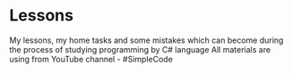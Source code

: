# Lessons
My lessons, my home tasks and some mistakes which can become during the process of studying programming by C# language
All materials are using from YouTube channel - #SimpleCode
